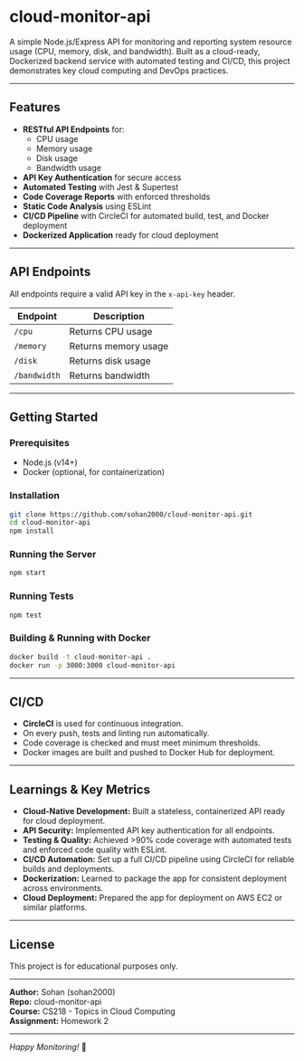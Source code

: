 # cloud-monitor-api

A simple Node.js/Express API for monitoring and reporting system resource usage (CPU, memory, disk, and bandwidth). Built as a cloud-ready, Dockerized backend service with automated testing and CI/CD, this project demonstrates key cloud computing and DevOps practices.

---

## Features

- **RESTful API Endpoints** for:
  - CPU usage
  - Memory usage
  - Disk usage
  - Bandwidth usage
- **API Key Authentication** for secure access
- **Automated Testing** with Jest & Supertest
- **Code Coverage Reports** with enforced thresholds
- **Static Code Analysis** using ESLint
- **CI/CD Pipeline** with CircleCI for automated build, test, and Docker deployment
- **Dockerized Application** ready for cloud deployment

---

## API Endpoints

All endpoints require a valid API key in the `x-api-key` header.

| Endpoint      | Description           |
|---------------|----------------------|
| `/cpu`        | Returns CPU usage    |
| `/memory`     | Returns memory usage |
| `/disk`       | Returns disk usage   |
| `/bandwidth`  | Returns bandwidth    |

---

## Getting Started

### Prerequisites

- Node.js (v14+)
- Docker (optional, for containerization)

### Installation

```bash
git clone https://github.com/sohan2000/cloud-monitor-api.git
cd cloud-monitor-api
npm install
```

### Running the Server

```bash
npm start
```

### Running Tests

```bash
npm test
```

### Building & Running with Docker

```bash
docker build -t cloud-monitor-api .
docker run -p 3000:3000 cloud-monitor-api
```

---

## CI/CD

- **CircleCI** is used for continuous integration.
- On every push, tests and linting run automatically.
- Code coverage is checked and must meet minimum thresholds.
- Docker images are built and pushed to Docker Hub for deployment.

---

## Learnings & Key Metrics

- **Cloud-Native Development:** Built a stateless, containerized API ready for cloud deployment.
- **API Security:** Implemented API key authentication for all endpoints.
- **Testing & Quality:** Achieved >90% code coverage with automated tests and enforced code quality with ESLint.
- **CI/CD Automation:** Set up a full CI/CD pipeline using CircleCI for reliable builds and deployments.
- **Dockerization:** Learned to package the app for consistent deployment across environments.
- **Cloud Deployment:** Prepared the app for deployment on AWS EC2 or similar platforms.

---

## License

This project is for educational purposes only.

---

**Author:** Sohan (sohan2000)  
**Repo:** cloud-monitor-api  
**Course:** CS218 - Topics in Cloud Computing  
**Assignment:** Homework 2

---

*Happy Monitoring!* 🚀
